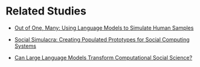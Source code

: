 # Related Studies

* [Out of One, Many: Using Language Models to Simulate Human Samples](https://www.cambridge.org/core/services/aop-cambridge-core/content/view/035D7C8A55B237942FB6DBAD7CAA4E49/S1047198723000025a.pdf/out-of-one-many-using-language-models-to-simulate-human-samples.pdf "Out of One, Many: Using Language Models to Simulate Human Samples")

* [Social Simulacra: Creating Populated Prototypes  for Social Computing Systems ](https://dl.acm.org/doi/pdf/10.1145/3526113.3545616 "Social Simulacra: Creating Populated Prototypes  for Social Computing Systems ")

* [Can Large Language Models Transform Computational Social Science? ](https://watermark.silverchair.com/coli_a_00502.pdf?token=AQECAHi208BE49Ooan9kkhW_Ercy7Dm3ZL_9Cf3qfKAc485ysgAAA1gwggNUBgkqhkiG9w0BBwagggNFMIIDQQIBADCCAzoGCSqGSIb3DQEHATAeBglghkgBZQMEAS4wEQQMAg2_Evq_hrVXzYQGAgEQgIIDC1UF4WzgJLUle6gFlru1B1frSqpImSAf1aaq7Z3RbaHXLObK7NAC4Fg5y3aosCZ22Hv3hfoGOP-PVkhc9VZZzpYoNiBVAuE2O50V-3h8Oxgo-jb4KTwiIfdfR1RMI_kQHo6bnZbegNbbW63ufsk_yQiZN7ujabHkfErSwElaRTFECHl4goDgiUJHyGW_xBbzCHJ_ePdwfkHveDRXzhMV78fII2ozw0ZDZwshAMB4oLM2MXBdZg4SMwZHanXU9urHd8y1Y9qOhYZ1n79Q_FMKlrPG5lveeG2h6oYaYpI5vzt_QCyO9tYC2GSvCEJdeympbpLECudV9128nD53ODZU4N3RE-32Nc6Jpo5Ew1R9AR3fHN25obcWlApB6jnbYp4xiRa-JHFRU-WiSUQTAgWw9ddqM7X054pbNBULJlVednIGnMsHo5i4oZ8rOWVNDFij1jBjb4N2Pd8PqkncqwJPNfzwwvDBDUCpDL6oxqXXfuhx_yu_ppgcj5o4zqQhXEy_pxMb2xZ4HW77PTcykQyRxBoiL4MMb1UZ6AOn4Ttfcz7d3mV4VxaciqSaJD6QcUWVJ9BG70HkjMQBdfDr-QbtaRexmYotSVZ8UOFU1P6zAwB_2WDgsumnmSQk1tmzyUruwp0RIHGEx7R65LDGmzgs9L9mlGu9OhmmLda9lxncIinhBUOR1v6krKqJcG0HeCRMfE9gyXq7I5lBg68T6WylLmnWROc9iGu669RqS4h-NP_Zyh-OCsngCW71dyV9DS1E5Hu6UOkttH9Jg3WOKJ9EkTYwFXUqZqNuznK7t2vJi8zRwB88MeJTEOH21qMgqYyIy0aUd25FNmCwtj2YEyhxDAXjWgCVKTUSTK9NWvFARiW8yAdCKYSpV3C7IRKqIb4W4k9f8lOzBn-4PceXVTCenVGsZyfJ0w5kssBEEACLo7p3N3OMtEu4xdEtb45DO-q9pSbn5Mvbw0H2EwoAh66BoKhsu-o-7y3yLBrI21aIp4JZH-hWYdMrSHkNotKNwOlunACDobqe1bYnlALP "Can Large Language Models Transform Computational Social Science? ")

​
